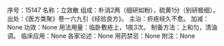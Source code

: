 序号：15147
名称：立效散
组成：朴消2两（细研如粉），硫黄1分（别研极细）。
出处：《医方类聚》卷一六九引《经验良方》。
主治：疥疮经久不愈。
加减：None
功效：None
用法用量：临卧敷疮上，1夜3次。
制备方法：上和匀，清油调。
临床应用：None
各家论述：None
用药禁忌：None
附注：None
